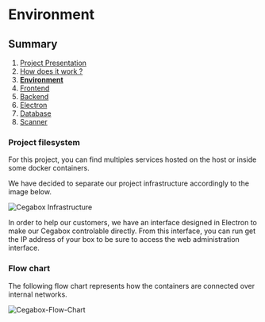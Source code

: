 # Environment

## Summary

1. [Project Presentation](project.html)
2. [How does it work ?](working.html)
3. [**Environment**](env.html)
4. [Frontend](front.html)
5. [Backend](back.html)
6. [Electron](electron.html)
7. [Database](database.html)
8. [Scanner](scanner.html)

### Project filesystem

For this project, you can find multiples services hosted on the host or inside some docker containers.

We have decided to separate our project infrastructure accordingly to the image below.

![Cegabox Infrastructure](https://cebago.github.io/Cegabox/img/cegabox-infra.svg)

In order to help our customers, we have an interface designed in Electron to make our Cegabox controlable directly. From this interface, you can run get the IP address of your box to be sure to access the web administration interface.

### Flow chart

The following flow chart represents how the containers are connected over internal networks.

![Cegabox-Flow-Chart](https://cebago.github.io/Cegabox/img/cegabox-flow-chart.svg)
